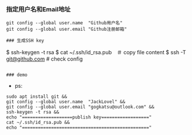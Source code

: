 ### 指定用户名和Email地址
````
git config --global user.name  "Github用户名"
git config --global user.email "Github注册邮箱"
````

```
### 生成SSH key
```
$ ssh-keygen -t rsa
$ cat ~/.ssh/id_rsa.pub　＃ copy file content 
$ ssh -T git@github.com  # check config 
```

### demo 
```
- ps: 
```
sudo apt install git && 
git config --global user.name  "JackLovel" &&
git config --global user.email "gogkatsu@outlook.com" && 
ssh-keygen -t rsa && 
echo "===================publish key=================="
cat ~/.ssh/id_rsa.pub && 
echo "================================================"
```

